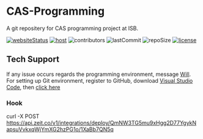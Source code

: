 # CAS-Programming

A git repositery for CAS programming project at ISB. 

[![websiteStatus](https://img.shields.io/website?down_color=red&down_message=Down&label=Website&up_color=lightgreen&up_message=Up&url=https%3A%2F%2Fesisb.now.sh%2F)](https://esisb.now.sh)
[![host](https://img.shields.io/badge/Host-Vercel-50E3C2)](https://vercel.com/616659/cas-programming)
![contributors](https://img.shields.io/github/contributors/616659/CAS-Programming?color=blue)
![lastCommit](https://img.shields.io/github/last-commit/616659/CAS-Programming?color=0366d6)
![repoSize](https://img.shields.io/github/repo-size/616659/CAS-Programming?color=orange)
[![license](https://img.shields.io/github/license/616659/CAS-Programming?color=lightgrey&label=License)](https://github.com/616659/CAS-Programming/blob/master/LICENSE) 

## Tech Support 
If any issue occurs regards the programming environment, message [Will](https://www.facebook.com/will.mefmg.9). 
For setting up Git environment, register to GitHub, download [Visual Studio Code](https://code.visualstudio.com/), then [click here](https://drive.google.com/file/d/1dGC4mo08EoykKVhqnBuuDi4vChA0Scvd/view?usp=sharing)

### Hook
curl -X POST https://api.zeit.co/v1/integrations/deploy/QmNW3TG5mu9xHgg2D77YgykNapsuVvkxqWjYmXG2hzPG1o/1XaBb7QN5q
